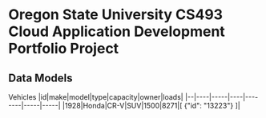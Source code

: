# Oregon State University CS493 Cloud Application Development Portfolio Project

## Data Models
Vehicles
|id|make|model|type|capacity|owner|loads|
|--|----|-----|----|--------|-----|-----|
|1928|Honda|CR-V|SUV|1500|8271|[
    {"id": "13223"}
]|